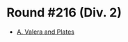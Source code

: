 # Round #216 (Div. 2)

* [A. Valera and Plates][]

[A. Valera and Plates]: http://codeforces.com/contest/369/problem/A
